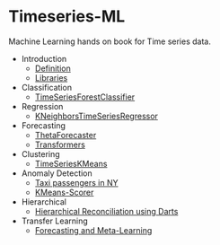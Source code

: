 # Timeseries-ML

Machine Learning hands on book for Time series data.

- Introduction
  - [Definition](./pages/introduction/categories.md)
  - [Libraries](./pages/introduction/library.md)
- Classification
  - [TimeSeriesForestClassifier](./pages/classification/overview.ipynb)
- Regression
  - [KNeighborsTimeSeriesRegressor](./pages/regression/overview.ipynb)
- Forecasting
  - [ThetaForecaster](./pages/forecasting/overview.ipynb)
  - [Transformers](./pages/forecasting/dart-Transformer-examples.ipynb)
- Clustering
  - [TimeSeriesKMeans](./pages/clustering/overview.ipynb)
- Anomaly Detection
  - [Taxi passengers in NY](./pages/anomaly/darts-anomaly-detection.ipynb)
  - [KMeans-Scorer](./pages/anomaly/anomaly-detection-kmeansscorer.ipynb)
- Hierarchical
  - [Hierarchical Reconciliation using Darts](./pages/dart-hierarchical-reconciliation.ipynb)
- Transfer Learning
  - [Forecasting and Meta-Learning](./pages/transfer-learning.ipynb)